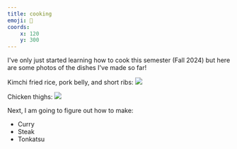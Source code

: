 ```yaml
---
title: cooking
emoji: 🍳
coords: 
    x: 120
    y: 300
---
```

I've only just started learning how to cook this semester (Fall 2024) but here are some photos of the dishes I've made so far!

Kimchi fried rice, pork belly, and short ribs:
![](/assets/interests/IMG_9440.jpeg)

Chicken thighs:
![](/assets/interests/IMG_8922.jpeg)

Next, I am going to figure out how to make:
- Curry
- Steak
- Tonkatsu
